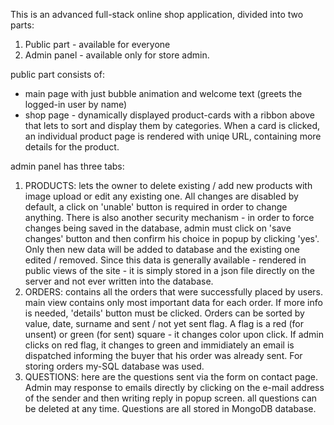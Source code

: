 

This is an advanced full-stack online shop application, divided into two parts:
1. Public part - available for everyone
2. Admin panel - available only for store admin. 

public part consists of:
 - main page with just bubble animation and welcome text (greets the logged-in user by name)
 - shop page - dynamically displayed product-cards with a ribbon above that lets to sort and display them by categories. When a card is clicked, an individual product page is rendered with uniqe URL, containing more details for the product.

admin panel has three tabs:
1. PRODUCTS:
 lets the owner to delete existing / add new products with image upload or edit any existing one. All changes are disabled by default, a click on 'unable' button is required in order to change anything. There is also another security mechanism - in order to force changes being saved in the database, admin must click on 'save changes' button and then confirm his choice in popup by clicking 'yes'. Only then new data will be added to database and the existing one edited / removed. Since this data is generally available - rendered in public views of the site - it is simply stored in a json file directly on the server and not ever written into the database.
 2. ORDERS:
 contains all the orders that were successfully placed by users. main view contains only most important data for each order. If more info is needed, 'details' button must be clicked. Orders can be sorted by value, date, surname and sent / not yet sent flag. A flag is a red (for unsent) or green (for sent) square - it changes color upon click. If admin clicks on red flag, it changes to green and immidiately an email is dispatched informing the buyer that his order was already sent. For storing orders my-SQL database was used.
 3. QUESTIONS:
 here are the questions sent via the form on contact page. Admin may response to emails directly by clicking on the e-mail address of the sender and then writing reply in popup screen. all questions can be deleted at any time. Questions are all stored in MongoDB database. 